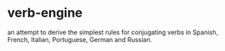 # verb-engine
an attempt to derive the simplest rules for conjugating verbs in Spanish, French, Italian, Portuguese, German and Russian.
